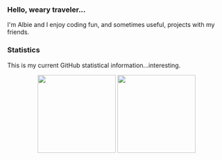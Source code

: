 ### Hello, weary traveler...

I'm Albie and I enjoy coding fun, and sometimes useful, projects with my friends.

### Statistics

This is my current GitHub statistical information...interesting.

<div align="center">
  <img height="180em" src="https://github-readme-stats.vercel.app/api?username=albie6544&count_private=true&show_icons=true&theme=dark" />
  <img height="180em" src="https://github-readme-stats.vercel.app/api/top-langs/?username=albie6544&layout=compact&langs_count=6&theme=dark" />
</div>
